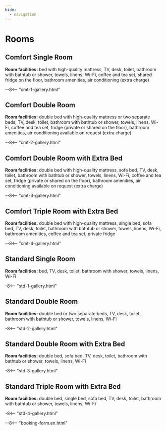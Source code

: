 ```yaml
---
hide:
  - navigation
---
```


# **Rooms**
 
## Comfort Single Room
**Room facilities:** bed with high-quality mattress, TV, desk, toilet, bathroom with bathtub or shower, towels, linens, Wi-Fi, coffee and tea set, shared fridge on the floor, bathroom amenities, air conditioning (extra charge)

--8<-- "cmt-1-gallery.html"

## Comfort Double Room
**Room facilities:** double bed with high-quality mattress or two separate beds, TV, desk, toilet, bathroom with bathtub or shower, towels, linens, Wi-Fi, coffee and tea set, fridge (private or shared on the floor), bathroom amenities, air conditioning available on request (extra charge)

--8<-- "cmt-2-gallery.html"

## Comfort Double Room with Extra Bed
**Room facilities:** double bed with high-quality mattress, sofa bed, TV, desk, toilet, bathroom with bathtub or shower, towels, linens, Wi-Fi, coffee and tea set, fridge (private or shared on the floor), bathroom amenities, air conditioning available on request (extra charge)

--8<-- "cmt-3-gallery.html"

## Comfort Triple Room with Extra Bed
**Room facilities:** double bed with high-quality mattress, single bed, sofa bed, TV, desk, toilet, bathroom with bathtub or shower, towels, linens, Wi-Fi, bathroom amenities, coffee and tea set, private fridge

--8<-- "cmt-4-gallery.html"

## Standard Single Room
**Room facilities:** bed, TV, desk, toilet, bathroom with shower, towels, linens, Wi-Fi

-8<-- "std-1-gallery.html"

## Standard Double Room
**Room facilities:** double bed or two separate beds, TV, desk, toilet, bathroom with bathtub or shower, towels, linens, Wi-Fi

-8<-- "std-2-gallery.html"

## Standard Double Room with Extra Bed
**Room facilities:** double bed, sofa bed, TV, desk, toilet, bathroom with bathtub or shower, towels, linens, Wi-Fi

-8<-- "std-3-gallery.html"

## Standard Triple Room with Extra Bed
**Room facilities:** double bed, single bed, sofa bed, TV, desk, toilet, bathroom with bathtub or shower, towels, linens, Wi-Fi

-8<-- "std-4-gallery.html"

--8<-- "booking-form.en.html"
